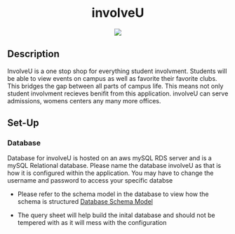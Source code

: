 <h1 align = "center"> involveU </h1>
<p  align = "center" > <img src = "https://user-images.githubusercontent.com/59942769/199515690-39584d38-d989-41ef-b7f9-bf47716a10a4.png"/> </p>

## Description
<p font-size = "18px">InvolveU is a one stop shop for everything student involvment. Students will be able to view events on campus as well as favorite their favorite clubs. This bridges the gap between all parts of campus life. This means not only student involvment recieves benifit from this application. involveU can serve admissions, womens centers any many more offices. </p>

## Set-Up
### Database

Database for involveU is hosted on an aws mySQL RDS server and is a mySQL Relational database. Please name the database involveU as that is how it is configured within the application. You may have to change the username and password to access your specific databse

- Please refer to the schema model in the database to view how the schema is structured
[Database Schema Model](https://github.com/Nicholas-LeBoeuf/involveU/blob/main/involveU.vpp)

- The query sheet will help build the inital database and should not be tempered with as it will mess with the configuration
